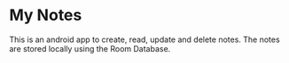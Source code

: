# My Notes
This is an android app to create, read, update and delete notes. The notes are stored locally using the Room Database.  
